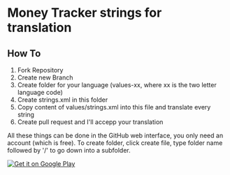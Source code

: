 Money Tracker strings for translation
====================


## How To

1. Fork Repository
2. Create new Branch
3. Create folder for your language (values-xx, where xx is the two letter language code)
4. Create strings.xml in this folder
5. Copy content of values/strings.xml into this file and translate every string
6. Create pull request and I'll accepp your translation


All these things can be done in the GitHub web interface, you only need an account (which is free). To create folder,
click create file, type folder name followed by '/' to go down into a subfolder.


[![Get it on Google Play](http://www.android.com/images/brand/get_it_on_play_logo_small.png)](https://play.google.com/store/apps/details?id=de.skilloverflow.moneytracker)
